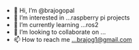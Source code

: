 - 👋 Hi, I’m @brajogopal
- 👀 I’m interested in ...raspberry pi projects
- 🌱 I’m currently learning ...ros2
- 💞️ I’m looking to collaborate on ...
- 📫 How to reach me ...brajog1@gmail.com

<!---
brajogopal/brajogopal is a ✨ special ✨ repository because its `README.md` (this file) appears on your GitHub profile.
You can click the Preview link to take a look at your changes.
--->
